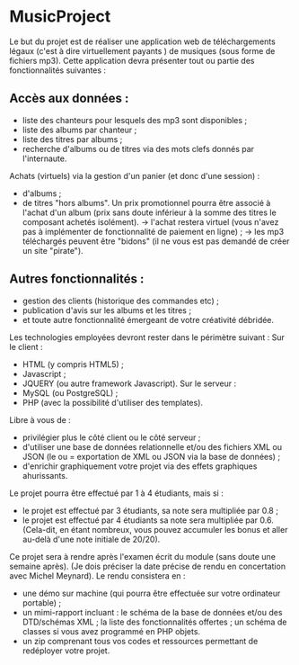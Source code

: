 MusicProject
============
Le but du projet est de réaliser une application web de téléchargements légaux (c'est à dire virtuellement payants ) de musiques (sous forme de fichiers mp3).
Cette application devra présenter tout ou partie des fonctionnalités suivantes :

Accès aux données :
------------------
- liste des chanteurs pour lesquels des mp3 sont disponibles ;
- liste des albums par chanteur ;
- liste des titres par albums ;
- recherche d'albums ou de titres via des mots clefs donnés par l'internaute.

Achats (virtuels) via la gestion d'un panier (et donc d'une session) :
- d'albums ;
- de titres "hors albums".
Un prix promotionnel pourra être associé à l'achat d'un album (prix sans doute inférieur à la somme des titres le composant achetés isolément).
-> l'achat restera virtuel (vous n'avez pas à implémenter de fonctionnalité de paiement en ligne) ;
-> les mp3 téléchargés peuvent être "bidons" (il ne vous est pas demandé de créer un site "pirate").

Autres fonctionnalités :
-----------------------
- gestion des clients (historique des commandes etc) ;
- publication d'avis sur les albums et les titres ;
- et toute autre fonctionnalité émergeant de votre créativité débridée.

Les technologies employées devront rester dans le périmètre suivant :
Sur le client :
- HTML (y compris HTML5) ;
- Javascript ;
- JQUERY (ou autre framework Javascript).
Sur le serveur :
- MySQL (ou PostgreSQL) ;
- PHP (avec la possibilité d'utiliser des templates).

Libre à vous de :
- privilégier plus le côté client ou le côté serveur ;
- d'utiliser une base de données relationnelle et/ou des fichiers XML ou JSON (le ou = exportation de XML ou JSON via la base de données) ;
- d'enrichir graphiquement votre projet via des effets graphiques ahurissants.

Le projet pourra être effectué par 1 à 4 étudiants, mais si :
- le projet est effectué par 3 étudiants, sa note sera multipliée par 0.8 ;
- le projet est effectué par 4 étudiants sa note sera multipliée par 0.6.
(Cela-dit, en étant nombreux, vous pouvez accumuler les bonus et aller au-delà d'une note initiale de 20/20).

Ce projet sera à rendre après l'examen écrit du module (sans doute une semaine après).
(Je dois préciser la date précise de rendu en concertation avec Michel Meynard).
Le rendu consistera en :
- une démo sur machine (qui pourra être effectuée sur votre ordinateur portable) ;
- un mimi-rapport incluant :
   le schéma de la base de données et/ou des DTD/schémas XML ;
   la liste des fonctionnalités offertes ;
   un schéma de classes si vous avez programmé en PHP objets.
- un zip comprenant tous vos codes et ressources permettant de redéployer votre projet.

